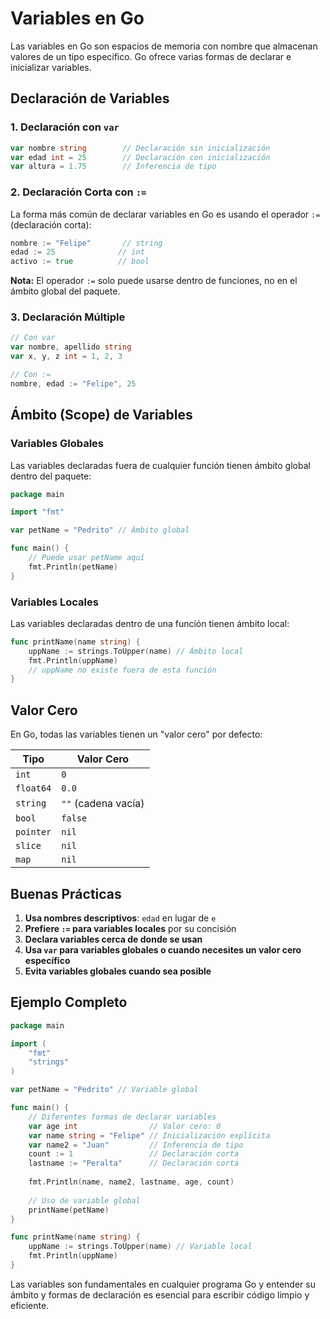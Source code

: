 # Variables en Go

Las variables en Go son espacios de memoria con nombre que almacenan valores de un tipo específico. Go ofrece varias formas de declarar e inicializar variables.

## Declaración de Variables

### 1. Declaración con `var`

```go
var nombre string        // Declaración sin inicialización
var edad int = 25        // Declaración con inicialización
var altura = 1.75        // Inferencia de tipo
```

### 2. Declaración Corta con `:=`

La forma más común de declarar variables en Go es usando el operador `:=` (declaración corta):

```go
nombre := "Felipe"       // string
edad := 25              // int
activo := true          // bool
```

**Nota:** El operador `:=` solo puede usarse dentro de funciones, no en el ámbito global del paquete.

### 3. Declaración Múltiple

```go
// Con var
var nombre, apellido string
var x, y, z int = 1, 2, 3

// Con :=
nombre, edad := "Felipe", 25
```

## Ámbito (Scope) de Variables

### Variables Globales
Las variables declaradas fuera de cualquier función tienen ámbito global dentro del paquete:

```go
package main

import "fmt"

var petName = "Pedrito" // Ámbito global

func main() {
    // Puede usar petName aquí
    fmt.Println(petName)
}
```

### Variables Locales
Las variables declaradas dentro de una función tienen ámbito local:

```go
func printName(name string) {
    uppName := strings.ToUpper(name) // Ámbito local
    fmt.Println(uppName)
    // uppName no existe fuera de esta función
}
```

## Valor Cero

En Go, todas las variables tienen un "valor cero" por defecto:

| Tipo | Valor Cero |
|------|------------|
| `int` | `0` |
| `float64` | `0.0` |
| `string` | `""` (cadena vacía) |
| `bool` | `false` |
| `pointer` | `nil` |
| `slice` | `nil` |
| `map` | `nil` |

## Buenas Prácticas

1. **Usa nombres descriptivos**: `edad` en lugar de `e`
2. **Prefiere `:=` para variables locales** por su concisión
3. **Declara variables cerca de donde se usan**
4. **Usa `var` para variables globales o cuando necesites un valor cero específico**
5. **Evita variables globales cuando sea posible**

## Ejemplo Completo

```go
package main

import (
    "fmt"
    "strings"
)

var petName = "Pedrito" // Variable global

func main() {
    // Diferentes formas de declarar variables
    var age int                // Valor cero: 0
    var name string = "Felipe" // Inicialización explícita
    var name2 = "Juan"         // Inferencia de tipo
    count := 1                 // Declaración corta
    lastname := "Peralta"      // Declaración corta
    
    fmt.Println(name, name2, lastname, age, count)
    
    // Uso de variable global
    printName(petName)
}

func printName(name string) {
    uppName := strings.ToUpper(name) // Variable local
    fmt.Println(uppName)
}
```

Las variables son fundamentales en cualquier programa Go y entender su ámbito y formas de declaración es esencial para escribir código limpio y eficiente.
